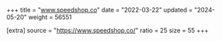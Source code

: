+++
title = "www.speedshop.co"
date = "2022-03-22"
updated = "2024-05-20"
weight = 56551

[extra]
source = "https://www.speedshop.co/"
ratio = 25
size = 55
+++
